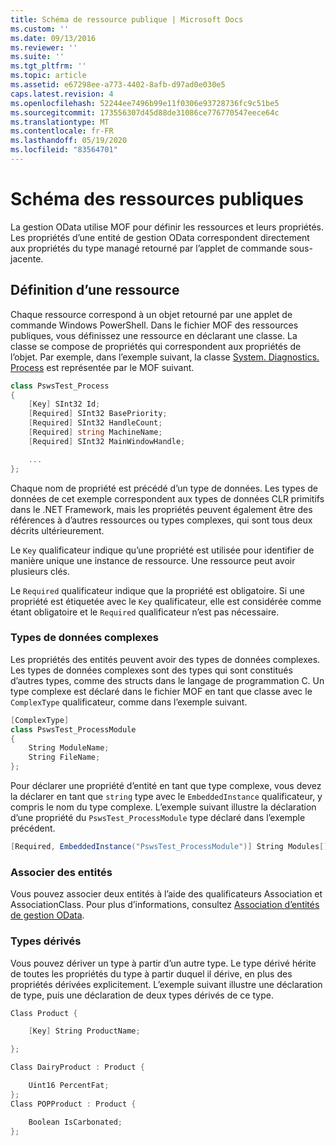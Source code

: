 ```yaml
---
title: Schéma de ressource publique | Microsoft Docs
ms.custom: ''
ms.date: 09/13/2016
ms.reviewer: ''
ms.suite: ''
ms.tgt_pltfrm: ''
ms.topic: article
ms.assetid: e67298ee-a773-4402-8afb-d97ad0e030e5
caps.latest.revision: 4
ms.openlocfilehash: 52244ee7496b99e11f0306e93728736fc9c51be5
ms.sourcegitcommit: 173556307d45d88de31086ce776770547eece64c
ms.translationtype: MT
ms.contentlocale: fr-FR
ms.lasthandoff: 05/19/2020
ms.locfileid: "83564701"
---
```

# <a name="public-resource-schema"></a>Schéma des ressources publiques

La gestion OData utilise MOF pour définir les ressources et leurs propriétés. Les propriétés d’une entité de gestion OData correspondent directement aux propriétés du type managé retourné par l’applet de commande sous-jacente.

## <a name="defining-a-resource"></a>Définition d’une ressource

Chaque ressource correspond à un objet retourné par une applet de commande Windows PowerShell. Dans le fichier MOF des ressources publiques, vous définissez une ressource en déclarant une classe. La classe se compose de propriétés qui correspondent aux propriétés de l’objet. Par exemple, dans l’exemple suivant, la classe [System. Diagnostics. Process](/dotnet/api/System.Diagnostics.Process) est représentée par le MOF suivant.

```csharp
class PswsTest_Process
{
    [Key] SInt32 Id;
    [Required] SInt32 BasePriority;
    [Required] SInt32 HandleCount;
    [Required] string MachineName;
    [Required] SInt32 MainWindowHandle;

    ...
};
```

Chaque nom de propriété est précédé d’un type de données. Les types de données de cet exemple correspondent aux types de données CLR primitifs dans le .NET Framework, mais les propriétés peuvent également être des références à d’autres ressources ou types complexes, qui sont tous deux décrits ultérieurement.

Le `Key` qualificateur indique qu’une propriété est utilisée pour identifier de manière unique une instance de ressource. Une ressource peut avoir plusieurs clés.

Le `Required` qualificateur indique que la propriété est obligatoire. Si une propriété est étiquetée avec le `Key` qualificateur, elle est considérée comme étant obligatoire et le `Required` qualificateur n’est pas nécessaire.

### <a name="complex-data-types"></a>Types de données complexes

Les propriétés des entités peuvent avoir des types de données complexes. Les types de données complexes sont des types qui sont constitués d’autres types, comme des structs dans le langage de programmation C. Un type complexe est déclaré dans le fichier MOF en tant que classe avec le `ComplexType` qualificateur, comme dans l’exemple suivant.

```csharp
[ComplexType]
class PswsTest_ProcessModule
{
    String ModuleName;
    String FileName;
};
```

Pour déclarer une propriété d’entité en tant que type complexe, vous devez la déclarer en tant que `string` type avec le `EmbeddedInstance` qualificateur, y compris le nom du type complexe. L’exemple suivant illustre la déclaration d’une propriété du `PswsTest_ProcessModule` type déclaré dans l’exemple précédent.

```csharp
[Required, EmbeddedInstance("PswsTest_ProcessModule")] String Modules[];
```

### <a name="associating-entities"></a>Associer des entités

Vous pouvez associer deux entités à l’aide des qualificateurs Association et AssociationClass. Pour plus d’informations, consultez [Association d’entités de gestion OData](./associating-management-odata-entities.md).

### <a name="derived-types"></a>Types dérivés

Vous pouvez dériver un type à partir d’un autre type. Le type dérivé hérite de toutes les propriétés du type à partir duquel il dérive, en plus des propriétés dérivées explicitement. L’exemple suivant illustre une déclaration de type, puis une déclaration de deux types dérivés de ce type.

```csharp
Class Product {

    [Key] String ProductName;

};

Class DairyProduct : Product {

    Uint16 PercentFat;
};
Class POPProduct : Product {

    Boolean IsCarbonated;
};
```
